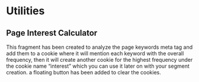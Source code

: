 # Utilities

## Page Interest Calculator
This fragment has been created to analyze the page keywords meta tag and add them to a cookie where it will mention each keyword with the overall frequency, then it will create another cookie for the highest frequency under the cookie name “interest” which you can use it later on with your segment creation. a floating button has been added to clear the cookies.
